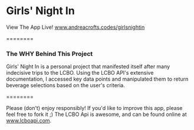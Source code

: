 Girls' Night In
========

View The App Live!
www.andreacrofts.codes/girlsnightin

========

### The WHY Behind This Project
Girls' Night In is a personal project that manifested itself after many indecisive trips to the LCBO. Using the LCBO API's extensive documentation, I accessed key data points and manipulated them to return beverage selections based on the user's criteria.

========

Please (don't) enjoy responsibly! If you'd like to improve this app, please feel free to fork it ;) The LCBO Api is awesome, and can be found online at www.lcboapi.com.
